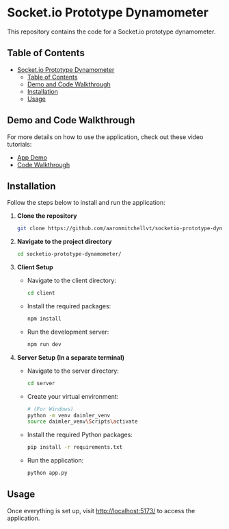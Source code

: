 # Socket.io Prototype Dynamometer

This repository contains the code for a Socket.io prototype dynamometer.

## Table of Contents
- [Socket.io Prototype Dynamometer](#socketio-prototype-dynamometer)
  - [Table of Contents](#table-of-contents)
  - [Demo and Code Walkthrough](#demo-and-code-walkthrough)
  - [Installation](#installation)
  - [Usage](#usage)

## Demo and Code Walkthrough

For more details on how to use the application, check out these video tutorials:

- [App Demo](https://www.youtube.com/watch?v=LYcU2JPvjSQ)
- [Code Walkthrough](https://www.youtube.com/watch?v=Le-e9rGT6No)

## Installation

Follow the steps below to install and run the application:

1. **Clone the repository**

    ```bash
    git clone https://github.com/aaronmitchellvt/socketio-prototype-dynamometer.git
    ```

2. **Navigate to the project directory**

    ```bash
    cd socketio-prototype-dynamometer/
    ```

3. **Client Setup**

    - Navigate to the client directory:

        ```bash
        cd client
        ```

    - Install the required packages:

        ```bash
        npm install
        ```

    - Run the development server:

        ```bash
        npm run dev
        ```

4. **Server Setup (In a separate terminal)**

    - Navigate to the server directory:

        ```bash
        cd server
        ```

    - Create your virtual environment:

        ```bash
        # (For Windows)
        python -m venv daimler_venv
        source daimler_venv\Scripts\activate

    - Install the required Python packages:

        ```bash
        pip install -r requirements.txt
        ```

    - Run the application:

        ```bash
        python app.py
        ```

## Usage

Once everything is set up, visit [http://localhost:5173/](http://localhost:5173/) to access the application.
